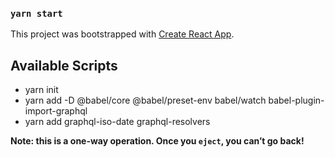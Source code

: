 ### `yarn start`

This project was bootstrapped with [Create React App](https://github.com/facebook/create-react-app).

## Available Scripts
-   yarn init
-   yarn add -D @babel/core @babel/preset-env babel/watch babel-plugin-import-graphql
-   yarn add graphql-iso-date graphql-resolvers


**Note: this is a one-way operation. Once you `eject`, you can’t go back!**

